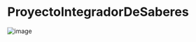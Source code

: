 # ProyectoIntegradorDeSaberes
![image](https://github.com/GabrielCevallos/ProyectoIntegradorDeSaberes/assets/166524070/68f26633-21c0-4a6f-9c24-5cde8ef702e7)
